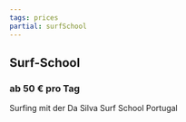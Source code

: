 ```yaml
---
tags: prices
partial: surfSchool
---
```


## Surf-School

### ab 50 € pro Tag

<div class="h4">Surfing mit der Da Silva Surf School Portugal</h4>
